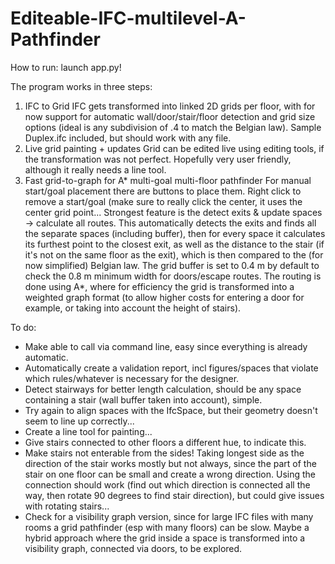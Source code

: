 # Editeable-IFC-multilevel-A-Pathfinder
How to run: launch app.py!

The program works in three steps:
1) IFC to Grid
    IFC gets transformed into linked 2D grids per floor, with for now support for automatic wall/door/stair/floor detection and grid size options (ideal is any subdivision of .4 to match the Belgian law). Sample Duplex.ifc included, but should work with any file.
2) Live grid painting + updates
    Grid can be edited live using editing tools, if the transformation was not perfect. Hopefully very user friendly, although it really needs a line tool.
3) Fast grid-to-graph for A* multi-goal multi-floor pathfinder
    For manual start/goal placement there are buttons to place them. Right click to remove a start/goal (make sure to really click the center, it uses the center grid point... Strongest feature is the detect exits & update spaces -> calculate all routes. This automatically detects the exits and finds all the separate spaces (including buffer), then for every space it calculates its furthest point to the closest exit, as well as the distance to the stair (if it's not on the same floor as the exit), which is then compared to the (for now simplified) Belgian law. The grid buffer is set to 0.4 m by default to check the 0.8 m minimum width for doors/escape routes. The routing is done using A*, where for efficiency the grid is transformed into a weighted graph format (to allow higher costs for entering a door for example, or taking into account the height of stairs).

To do:
- Make able to call via command line, easy since everything is already automatic.
- Automatically create a validation report, incl figures/spaces that violate which rules/whatever is necessary for the designer.
- Detect stairways for better length calculation, should be any space containing a stair (wall buffer taken into account), simple.
- Try again to align spaces with the IfcSpace, but their geometry doesn't seem to line up correctly...
- Create a line tool for painting...
- Give stairs connected to other floors a different hue, to indicate this.
- Make stairs not enterable from the sides! Taking longest side as the direction of the stair works mostly but not always, since the part of the stair on one floor can be small and create a wrong direction. Using the connection should work (find out which direction is connected all the way, then rotate 90 degrees to find stair direction), but could give issues with rotating stairs...
- Check for a visibility graph version, since for large IFC files with many rooms a grid pathfinder (esp with many floors) can be slow. Maybe a hybrid approach where the grid inside a space is transformed into a visibility graph, connected via doors, to be explored.
